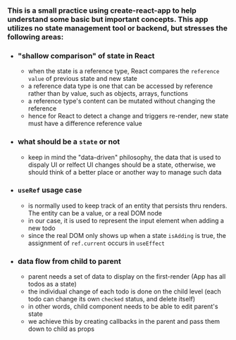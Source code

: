 ### This is a small practice using create-react-app to help understand some basic but important concepts. This app utilizes no state management tool or backend, but stresses the following areas:
- ### "shallow comparison" of state in React
  - when the state is a reference type, React compares the `reference value` of previous state and new state
  - a reference data type is one that can be accessed by reference rather than by value, such as objects, arrays, functions
  - a reference type's content can be mutated without changing the reference
  - hence for React to detect a change and triggers re-render, new state must have a difference reference value
- ### what should be a `state` or not
  - keep in mind the "data-driven" philosophy, the data that is used to dispaly UI or relfect UI changes should be a state, otherwise, we should think of a better place or another way to manage such data
- ### `useRef` usage case
  - is normally used to keep track of an entity that persists thru renders. The entity can be a value, or a real DOM node
  - in our case, it is used to represent the input element when adding a new todo
  - since the real DOM only shows up when a state `isAdding` is true, the assignment of `ref.current` occurs in `useEffect` 
- ### data flow from child to parent
  - parent needs a set of data to display on the first-render (App has all todos as a state)
  - the individual change of each todo is done on the child level (each todo can change its own `checked` status, and delete itself)
  - in other words, child component needs to be able to edit parent's state
  - we achieve this by creating callbacks in the parent and pass them down to child as props
